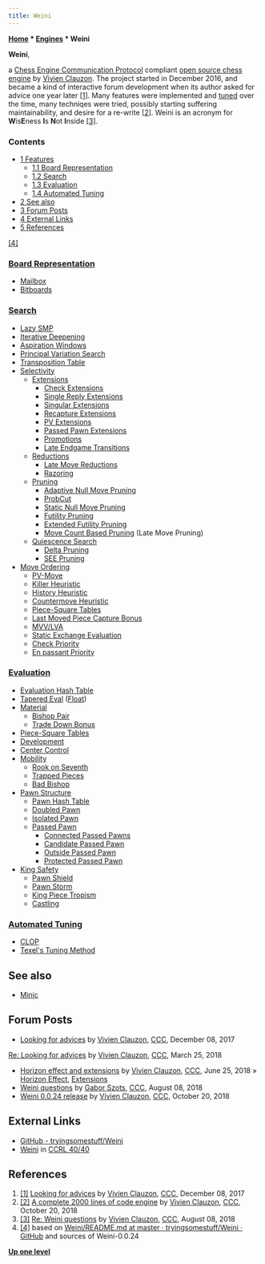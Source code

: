 ```yaml
---
title: Weini
---
```

**[Home](Home "Home") \* [Engines](Engines "Engines") \* Weini**


**Weini**,  

a [Chess Engine Communication Protocol](Chess_Engine_Communication_Protocol "Chess Engine Communication Protocol") compliant [open source chess engine](Category:Open_Source "Category:Open Source") by [Vivien Clauzon](Vivien_Clauzon "Vivien Clauzon").
The project started in December 2016, and became a kind of interactive forum development when its author asked for advice one year later <a id="cite-note-1" href="#cite-ref-1">[1]</a>.
Many features were implemented and [tuned](Automated_Tuning "Automated Tuning") over the time, many techniqes were tried, possibly starting suffering maintainability, and desire for a re-write <a id="cite-note-2" href="#cite-ref-2">[2]</a>. 
Weini is an acronym for **W**is**E**ness **I**s **N**ot **I**nside <a id="cite-note-3" href="#cite-ref-3">[3]</a>. 



### Contents


* [1 Features](#features)
	+ [1.1 Board Representation](#board-representation)
	+ [1.2 Search](#search)
	+ [1.3 Evaluation](#evaluation)
	+ [1.4 Automated Tuning](#automated-tuning)
* [2 See also](#see-also)
* [3 Forum Posts](#forum-posts)
* [4 External Links](#external-links)
* [5 References](#references)






<a id="cite-note-4" href="#cite-ref-4">[4]</a>



### [Board Representation](Board_Representation "Board Representation")


* [Mailbox](Mailbox "Mailbox")
* [Bitboards](Bitboards "Bitboards")


### [Search](Search "Search")


* [Lazy SMP](Lazy_SMP "Lazy SMP")
* [Iterative Deepening](Iterative_Deepening "Iterative Deepening")
* [Aspiration Windows](Aspiration_Windows "Aspiration Windows")
* [Principal Variation Search](Principal_Variation_Search "Principal Variation Search")
* [Transposition Table](Transposition_Table "Transposition Table")
* [Selectivity](Selectivity "Selectivity")
	+ [Extensions](Extensions "Extensions")
		- [Check Extensions](Check_Extensions "Check Extensions")
		- [Single Reply Extensions](One_Reply_Extensions "One Reply Extensions")
		- [Singular Extensions](Singular_Extensions "Singular Extensions")
		- [Recapture Extensions](Recapture_Extensions "Recapture Extensions")
		- [PV Extensions](PV_Extensions "PV Extensions")
		- [Passed Pawn Extensions](Passed_Pawn_Extensions "Passed Pawn Extensions")
		- [Promotions](Promotions "Promotions")
		- [Late Endgame Transitions](Endgame "Endgame")
	+ [Reductions](Reductions "Reductions")
		- [Late Move Reductions](Late_Move_Reductions "Late Move Reductions")
		- [Razoring](Razoring "Razoring")
	+ [Pruning](Pruning "Pruning")
		- [Adaptive Null Move Pruning](Null_Move_Pruning#AdaptiveNullMovePruning "Null Move Pruning")
		- [ProbCut](ProbCut "ProbCut")
		- [Static Null Move Pruning](Reverse_Futility_Pruning "Reverse Futility Pruning")
		- [Futility Pruning](Futility_Pruning "Futility Pruning")
		- [Extended Futility Pruning](Futility_Pruning#Extendedfutilitypruning "Futility Pruning")
		- [Move Count Based Pruning](Futility_Pruning#MoveCountBasedPruning "Futility Pruning") (Late Move Pruning)
	+ [Quiescence Search](Quiescence_Search "Quiescence Search")
		- [Delta Pruning](Delta_Pruning "Delta Pruning")
		- [SEE Pruning](Static_Exchange_Evaluation "Static Exchange Evaluation")
* [Move Ordering](Move_Ordering "Move Ordering")
	+ [PV-Move](PV-Move "PV-Move")
	+ [Killer Heuristic](Killer_Heuristic "Killer Heuristic")
	+ [History Heuristic](History_Heuristic "History Heuristic")
	+ [Countermove Heuristic](Countermove_Heuristic "Countermove Heuristic")
	+ [Piece-Square Tables](Piece-Square_Tables "Piece-Square Tables")
	+ [Last Moved Piece Capture Bonus](Move_Ordering#Captures "Move Ordering")
	+ [MVV/LVA](MVV-LVA "MVV-LVA")
	+ [Static Exchange Evaluation](Static_Exchange_Evaluation "Static Exchange Evaluation")
	+ [Check Priority](Check "Check")
	+ [En passant Priority](En_passant "En passant")


### [Evaluation](Evaluation "Evaluation")


* [Evaluation Hash Table](Evaluation_Hash_Table "Evaluation Hash Table")
* [Tapered Eval](Tapered_Eval "Tapered Eval") ([Float](Float "Float"))
* [Material](Material "Material")
	+ [Bishop Pair](Bishop_Pair "Bishop Pair")
	+ [Trade Down Bonus](Material#Trade "Material")
* [Piece-Square Tables](Piece-Square_Tables "Piece-Square Tables")
* [Development](Development "Development")
* [Center Control](Center_Control "Center Control")
* [Mobility](Mobility "Mobility")
	+ [Rook on Seventh](Rook_on_Seventh "Rook on Seventh")
	+ [Trapped Pieces](Trapped_Pieces "Trapped Pieces")
	+ [Bad Bishop](Bad_Bishop "Bad Bishop")
* [Pawn Structure](Pawn_Structure "Pawn Structure")
	+ [Pawn Hash Table](Pawn_Hash_Table "Pawn Hash Table")
	+ [Doubled Pawn](Doubled_Pawn "Doubled Pawn")
	+ [Isolated Pawn](Isolated_Pawn "Isolated Pawn")
	+ [Passed Pawn](Passed_Pawn "Passed Pawn")
		- [Connected Passed Pawns](Connected_Passed_Pawns "Connected Passed Pawns")
		- [Candidate Passed Pawn](Candidate_Passed_Pawn "Candidate Passed Pawn")
		- [Outside Passed Pawn](Outside_Passed_Pawn "Outside Passed Pawn")
		- [Protected Passed Pawn](Protected_Passed_Pawn "Protected Passed Pawn")
* [King Safety](King_Safety "King Safety")
	+ [Pawn Shield](King_Safety#PawnShield "King Safety")
	+ [Pawn Storm](King_Safety#PawnStorm "King Safety")
	+ [King Piece Tropism](King_Safety#KingTropism "King Safety")
	+ [Castling](Castling "Castling")


### [Automated Tuning](Automated_Tuning "Automated Tuning")


* [CLOP](CLOP "CLOP")
* [Texel's Tuning Method](Texel%27s_Tuning_Method "Texel's Tuning Method")


## See also


* [Minic](Minic "Minic")


## Forum Posts


* [Looking for advices](http://www.talkchess.com/forum3/viewtopic.php?f=7&t=65936) by [Vivien Clauzon](Vivien_Clauzon "Vivien Clauzon"), [CCC](CCC "CCC"), December 08, 2017


 [Re: Looking for advices](http://www.talkchess.com/forum3/viewtopic.php?f=7&t=65936&start=7) by [Vivien Clauzon](Vivien_Clauzon "Vivien Clauzon"), [CCC](CCC "CCC"), March 25, 2018
* [Horizon effect and extensions](http://www.talkchess.com/forum3/viewtopic.php?f=7&t=67823) by [Vivien Clauzon](Vivien_Clauzon "Vivien Clauzon"), [CCC](CCC "CCC"), June 25, 2018 » [Horizon Effect](Horizon_Effect "Horizon Effect"), [Extensions](Extensions "Extensions")
* [Weini questions](http://www.talkchess.com/forum3/viewtopic.php?f=2&t=68161) by [Gabor Szots](Gabor_Szots "Gabor Szots"), [CCC](CCC "CCC"), August 08, 2018
* [Weini 0.0.24 release](http://www.talkchess.com/forum3/viewtopic.php?f=2&t=68700) by [Vivien Clauzon](Vivien_Clauzon "Vivien Clauzon"), [CCC](CCC "CCC"), October 20, 2018


## External Links


* [GitHub - tryingsomestuff/Weini](https://github.com/tryingsomestuff/Weini)
* [Weini](http://ccrl.chessdom.com/ccrl/4040/cgi/compare_engines.cgi?family=Weini&print=Rating+list&print=Results+table&print=LOS+table&print=Ponder+hit+table&print=Eval+difference+table&print=Comopp+gamenum+table&print=Overlap+table&print=Score+with+common+opponents) in [CCRL 40/40](CCRL "CCRL")


## References


1. <a id="cite-ref-1" href="#cite-note-1">[1]</a> [Looking for advices](http://www.talkchess.com/forum3/viewtopic.php?f=7&t=65936) by [Vivien Clauzon](Vivien_Clauzon "Vivien Clauzon"), [CCC](CCC "CCC"), December 08, 2017
2. <a id="cite-ref-2" href="#cite-note-2">[2]</a> [A complete 2000 lines of code engine](http://www.talkchess.com/forum3/viewtopic.php?f=2&t=68701) by [Vivien Clauzon](Vivien_Clauzon "Vivien Clauzon"), [CCC](CCC "CCC"), October 20, 2018
3. <a id="cite-ref-3" href="#cite-note-3">[3]</a> [Re: Weini questions](http://www.talkchess.com/forum3/viewtopic.php?f=2&t=68161&start=3) by [Vivien Clauzon](Vivien_Clauzon "Vivien Clauzon"), [CCC](CCC "CCC"), August 08, 2018
4. <a id="cite-ref-4" href="#cite-note-4">[4]</a> based on [Weini/README.md at master · tryingsomestuff/Weini · GitHub](https://github.com/tryingsomestuff/Weini/blob/master/README.md) and sources of Weini-0.0.24

**[Up one level](Engines "Engines")**







 
